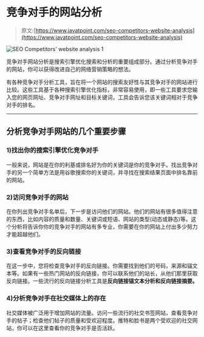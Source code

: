 # 竞争对手的网站分析

> 原文:[https://www.javatpoint.com/seo-competitors-website-analysis](https://www.javatpoint.com/seo-competitors-website-analysis)

![SEO Competitors' website analysis 1](../Images/3cf036aa4deaa5482db26a5aa4e52c5f.png)

竞争对手网站分析是搜索引擎优化搜索和分析的重要组成部分。通过分析竞争对手的网站，你可以获得改进自己的网络营销策略的想法。

有各种竞争对手分析工具，旨在将一个网站的搜索友好性与其竞争对手的网站进行比较。这些工具基于各种搜索引擎优化指标，非常容易使用，即一些工具要求您输入您的网页网址、竞争对手网址和目标关键词，工具会告诉您该关键词相对于竞争对手的排名。

* * *

## 分析竞争对手网站的几个重要步骤

### 1)找出你的搜索引擎优化竞争对手

一般来说，网站是在你的利基或排名好为你的关键词是你的竞争对手。找出竞争对手的另一个简单方法是用谷歌搜索你的关键词，并寻找在搜索结果页面中排名靠前的网站。

### 2)访问竞争对手的网站

在你列出竞争对手名单后，下一步是访问他们的网站。他们的网站有很多值得注意的东西，比如内容的质量和数量、关键词或短语、网站的类型(动态或静态)等。这个分析将告诉你你的竞争对手的网站有多专业，你需要在你的网站上付出多少努力才能超越他们。

### 3)查看竞争对手的反向链接

在这一步中，您将检查竞争对手的反向链接。你需要找到他们的号码，来源和锚文本等。如果有一些热门网站的反向链接，你可以联系他们的站长，从他们那里获取反向链接。一些流行的反向链接分析工具是**反向链接锚文本分析和反向链接摘要。**

### 4)分析竞争对手在社交媒体上的存在

社交媒体被广泛用于增加网站的流量。访问一些流行的社交书签网站，查看竞争对手的帖子；检查他们帖子的质量和受欢迎程度。推特和脸书是两个受欢迎的社交网站，你可以在这里查看你的竞争对手是否活跃。